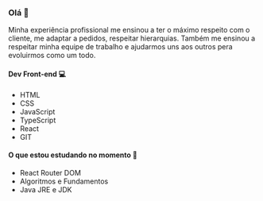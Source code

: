 ### Olá :metal:

Minha experiência profissional me ensinou a ter o máximo respeito com o cliente, me adaptar a pedidos, respeitar hierarquias. Também me ensinou a respeitar minha equipe de trabalho e ajudarmos uns aos outros pera evoluirmos como um todo.

#### Dev Front-end :computer:
- HTML
- CSS
- JavaScript
- TypeScript
- React
- GIT

#### O que estou estudando no momento :book:
- React Router DOM
- Algoritmos e Fundamentos
- Java JRE e JDK

<!--
**LeonardoTorresRodrigues/LeonardoTorresRodrigues** is a ✨ _special_ ✨ repository because its `README.md` (this file) appears on your GitHub profile.

Here are some ideas to get you started:

- 🔭 I’m currently working on ...
- 🌱 I’m currently learning ...
- 👯 I’m looking to collaborate on ...
- 🤔 I’m looking for help with ...
- 💬 Ask me about ...
- 📫 How to reach me: ...
- 😄 Pronouns: ...
- ⚡ Fun fact: ...
-->
